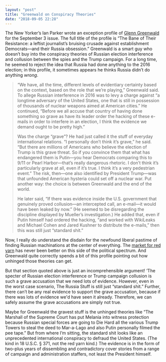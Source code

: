 ```yaml
---
layout: "post"
title: "Greenwald on Conspiracy Theories"
date: "2018-09-05 22:28"
---
```


The New Yorker’s Ian Parker wrote an exception profile of [Glenn Greenwald](https://www.newyorker.com/magazine/2018/09/03/glenn-greenwald-the-bane-of-their-resistance) for the September 3 issue. The full title of the profile is “The Bane of Their Resistance: a leftist journalist’s bruising crusade against establishment Democrats—and their Russia obsession.” Greenwald is a smart guy who doesn’t buy into the conspiracy theories of Russian election interference and collusion between the spies and the Trump campaign. For a long time, he seemed to reject the idea that Russia had done anything to the 2016 election; in this profile, it sometimes appears he thinks Russia didn’t do anything *wrong*.

> “We have, all the time, different levels of evidentiary certainty based on the context, based on the role that we’re playing,” Greenwald said. To allege Russian interference in 2016 was to levy a charge against “a longtime adversary of the United States, one that is still in possession of thousands of nuclear weapons aimed at American cities.” He continued, “Before we all accuse that country of having done something so grave as have its leader order the hacking of these e-mails in order to interfere in an election, I think the evidence we demand ought to be pretty high.”
>
> Was the charge “grave”? He had just called it the stuff of everyday international relations. “I personally don’t think it’s grave,” he said. “But there are millions of Americans who believe the election of Trump is this grave threat. So if you convince them that what has endangered them is Putin—you hear Democrats comparing this to 9/11 or Pearl Harbor—that’s really dangerous rhetoric. I don’t think it’s particularly grave at all, even if it’s true. I think it’s a very pedestrian event.” The risk, then—one also identified by President Trump—was that unfounded American hysteria could set off a nuclear war. Put another way: the choice is between Greenwald and the end of the world.
>
> He later said, “If there was evidence inside the U.S. government that genuinely proved collusion—an intercepted call, an e-mail—it would have been leaked by now.” (He seemed to be disregarding the discipline displayed by Mueller’s investigation.) He added that, even if Putin himself had ordered the hacking, “and worked with WikiLeaks and Michael Cohen and Jared Kushner to distribute the e-mails,” then this was still just “standard shit.”

Now, I really do understand the disdain for the newfound liberal pastime of finding Russian machinations at the center of everything. The [market for red yarn](https://www.youtube.com/watch?v=_nTpsv9PNqo) has never been better on this side of the political spectrum. And Greenwald quite correctly spends a bit of this profile pointing out how unhinged those theories can get.

But that section quoted above is just an incomprehensible argument! ‘The specter of Russian election interference or Trump campaign collusion is such a grave accusation that we need lots of evidence. However, even in the worst case scenario, The Russia Stuff is still just “standard shit.” Further, there can’t be any real evidence to support the grave accusation, because if there was lots of evidence we'd have seen it already. Therefore, we can safely assume the grave accusations are simply not true.

Maybe for Greenwald the gravest stuff is the unhinged theories like “The Marshall of the Supreme Court has put Melania into witness protection because Russian special forces are going to Die Hard all the various Trump Towers to steal the deed to Mar-a-Lago and also Putin personally filmed the pee tape.” But from where I’m sitting, the standard shit looks like an unprecedented international conspiracy to defraud the United States. (The kind in 18 U.S.C. § 371, not the red yarn kind.) The evidence is in the form of two-plus years of dissembling and contradictory cover stories from a range of campaign and administration staffers, not least the President himself.

